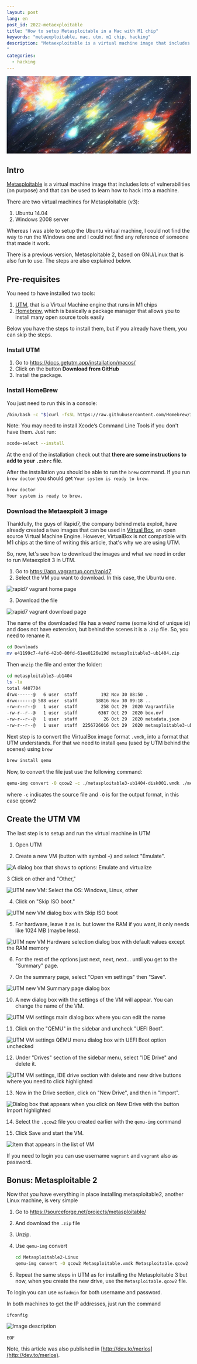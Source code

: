 ```yaml
---
layout: post
lang: en
post_id: 2022-metaexploitable
title: "How to setup Metasploitable in a Mac with M1 chip"
keywords: "metaexploitable, mac, utm, m1 chip, hacking"
description: "Metaexploitable is a virtual machine image that includes lots of vulnerabilities (on purpose) and that can be used to learn how to hack into a machine. In this article we explain how to install it in a Mac with M1 Chip
"
categories:
  - hacking
---
```


![](/assets/posts/2022-metaexploitable/bze83baq214zvr2b9ark.webp)


## Intro

[Metasploitable](https://github.com/rapid7/metasploitable3/) is a virtual machine image that includes lots of vulnerabilities (on purpose) and that can be used to learn how to hack into a machine.

There are two virtual machines for Metasploitable (v3):
1) Ubuntu 14.04
2) Windows 2008 server 

Whereas I was able to setup the Ubuntu virtual machine, I could not find the way to run the Windows one and I could not find any reference of someone that made it work.

There is a previous version, Metasploitable 2, based on GNU/Linux that is also fun to use. The steps are also explained below.

## Pre-requisites

You need to have installed two tools:

1. [UTM](https://getutm.app/), that is a Virtual Machine engine that runs in M1 chips
2. [Homebrew](https://brew.sh/), which is basically a package manager that allows you to install many open source tools easily

Below you have the steps to install them, but if you already have them, you can skip the steps.

### Install UTM

1. Go to <https://docs.getutm.app/installation/macos/>
2. Click on the button **Download from GitHub**
3. Install the package. 

### Install HomeBrew

You just need to run this in a console:

```bash
/bin/bash -c "$(curl -fsSL https://raw.githubusercontent.com/Homebrew/install/HEAD/install.sh)"
```

Note: You may need to install Xcode’s Command Line Tools if you don't have them. Just run: 

```bash
xcode-select --install
```

At the end of the installation check out that **there are some instructions to add to your `.zshrc` file**.

After the installation you should be able to run the `brew` command. If you run `brew doctor` you should get `Your system is ready to brew`.

```bash
brew doctor 
Your system is ready to brew.
```


### Download the Metaexploit 3 image

Thankfully, the guys of Rapid7, the company behind meta exploit, have already created a two images that can be used in [Virtual Box](https://www.virtualbox.org/), an open source Virtual Machine Engine. However, VirtualBox is not compatible with M1 chips at the time of writing this article, that's why we are using UTM.

So, now, let's see how to download the images and what we need in order to run Metaexploit 3 in UTM.

1. Go to <https://app.vagrantup.com/rapid7>
2. Select the VM you want to download. In this case, the Ubuntu one.


![rapid7 vagrant home page](/assets/posts/2022-metaexploitable/9sh17lubfe806jvllk3v.png)

3. Download the file

![rapid7 vagrant download page](/assets/posts/2022-metaexploitable/scbdqev6tpioqwl62j0a.png)

The name of the downloaded file has a _weird_ name (some kind of unique id) and does not have extension, but behind the scenes it is a `.zip` file. So, you need to rename it. 


```bash
cd Downloads
mv e41199c7-4afd-42b0-80fd-61ee0126e19d metasploitable3-ub1404.zip
```

Then `unzip` the file and enter the folder:


```bash
cd metasploitable3-ub1404
ls -la                    
total 4407704
drwx------@   6 user  staff         192 Nov 30 08:50 .
drwx------@ 588 user  staff       18816 Nov 30 09:18 ..
-rw-r--r--@   1 user  staff         258 Oct 29  2020 Vagrantfile
-rw-r--r--@   1 user  staff        6367 Oct 29  2020 box.ovf
-rw-r--r--@   1 user  staff          26 Oct 29  2020 metadata.json
-rw-r--r--@   1 user  staff  2256726016 Oct 29  2020 metasploitable3-ub1404-disk001.vmdk
```

Next step is to convert the VirtualBox image format `.vmdk`, into a format that UTM understands. For that we need to install `qemu` (used by UTM behind the scenes) using `brew`

```bash
brew install qemu
```

Now, to convert the file just use the following command: 

```bash
qemu-img convert -O qcow2 -c ./metasploitable3-ub1404-disk001.vmdk ./metasploitable3-ub1404-disk001.qcow2
```
where `-c` indicates the source file and `-O` is for the output format, in this case qcow2  

## Create the UTM VM

The last step is to setup and run the virtual machine in UTM  

1. Open UTM

2. Create a new VM (button with symbol `+`) and select "Emulate". 

![A dialog box that shows to options: Emulate and virtualize](/assets/posts/2022-metaexploitable/8nh1h3vmb33v7a7n9pvu.png)


3 Click on other and "Other,"

![UTM new VM: Select the OS: Windows, Linux, other](/assets/posts/2022-metaexploitable/t72d1acw82hpcdvhacqe.png)

4. Click on  "Skip ISO boot." 

![UTM new VM dialog box with Skip ISO boot](/assets/posts/2022-metaexploitable/q6b8owrhr9mnsu1qhnzo.png)


5. For hardware, leave it as is. but lower the RAM if you want, it only needs like 1024 MB (maybe less). 

![UTM new VM Hardware selection dialog box with default values except the RAM memory](/assets/posts/2022-metaexploitable/1l8wtvxw9fdp2j5otj2e.png)


6. For the rest of the options just next, next, next... until you get to the "Summary" page. 

7. On the summary page, select "Open vm settings" then "Save".

![UTM new VM Summary page dialog box](/assets/posts/2022-metaexploitable/qw7ap33qglvk96ihjmwr.png)

10. A new dialog box with the settings of the VM will appear. You can change the name of the VM. 

![UTM VM settings main dialog box where you can edit the name](/assets/posts/2022-metaexploitable/4fyj7fv5kwotgn81r7t8.png)

11. Click on the "QEMU" in the sidebar and uncheck "UEFI Boot". 

![UTM VM settings QEMU menu dialog box with UEFI Boot option unchecked](/assets/posts/2022-metaexploitable/ccx1hutw6vujdx4c9a7t.png)

12. Under "Drives" section of the sidebar menu, select "IDE Drive" and delete it. 

![UTM VM settings, IDE drive section with delete and new drive buttons where you need to click highlighted](/assets/posts/2022-metaexploitable/3q9kiwjdf84ap703ct3s.png)

13. Now in the Drive section, click on "New Drive", and then in "Import".

![Dialog box that appears when you click on New Drive with the button Import highlighted](/assets/posts/2022-metaexploitable/ff51idcyvi7nyzorriuo.png)

14. Select the `.qcow2` file you created earlier with the `qemu-img` command

15. Click Save and start the VM.

![Item that appears in the list of VM](/assets/posts/2022-metaexploitable/3p0gr9clc8073nstm9r0.png)

If you need to login you can use username `vagrant` and `vagrant` also as password.

## Bonus: Metasploitable 2

Now that you have everything in place installing metasploitable2, another Linux machine, is very simple

1. Go to <https://sourceforge.net/projects/metasploitable/>
2. And download the `.zip` file
3. Unzip.
4. Use `qemu-img` convert
	
	```bash
	cd Metasploitable2-Linux
	qemu-img convert -O qcow2 Metasploitable.vmdk Metasploitable.qcow2
	```
5. Repeat the same steps in UTM as for installing the Metasploitable 3 but now, when you create the new drive, use the `Metasploitable.qcow2` file.

To login you can use `msfadmin` for both username and password.

In both machines to get the IP addresses, just run the command 
```
ifconfig
```

![Image description](/assets/posts/2022-metaexploitable/v7rk1rotyhgphnv3wllw.png)


`EOF`

Note, this article was also published in [http://dev.to/merlos](http://dev.to/merlos).